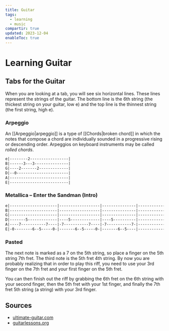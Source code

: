 ```yaml
---
title: Guitar
tags:
  - learning
  - music
compartir: true
updated: 2023-12-04
enableToc: true
---
```


# Learning Guitar

## Tabs for the Guitar

When you are looking at a tab, you will see six horizontal lines. These lines represent the strings of the guitar. The bottom line is the 6th string (the thickest string on your guitar, low e) and the top line is the thinnest string (the first string, high e).

### Arpeggio

An [[Arpeggio|arpeggio]] is a type of [[Chords|broken chord]] in which the notes that compose a chord are individually sounded in a progressive rising or descending order. Arpeggios on keyboard instruments may be called _rolled chords_.

```md
e|--------2-----------------|
B|------3---3---------------|
G|----2-------2-------------|
D|--0-----------------------|
A|--------------------------|
E|--------------------------|
```

### Metallica – Enter the Sandman (Intro)

```md
e|---------------------|------------------|---------------|--------------------|
B|---------------------|------------------|---------------|--------------------|
G|---------------------|------------------|---------------|--------------------|
D|-------5-------------|----5-------------|----5----------|--------------------|
A|----7-----------7----|-7-----------7----|-7-----------7-|--------------------|
E|-0--------6--5-----0-|-------6--5-----0-|-------6--5----|--------------------|
```

### Pasted

The next note is marked as a 7 on the 5th string, so place a finger on the 5th string 7th fret. The third note is the 5th fret 4th string. By now you are probably realizing that in order to play this riff, you need to use your 3rd finger on the 7th fret and your first finger on the 5th fret.

You can then finish out the riff by grabbing the 6th fret on the 6th string with your second finger, then the 5th fret with your 1st finger, and finally the 7th fret 5th string (a string) with your 3rd finger.

## Sources

- [ultimate-guitar.com](https://tabs.ultimate-guitar.com/tab/metallica/enter-sandman-tabs-8595)
- [guitarlessons.org](https://www.guitarlessons.org/lessons/read-guitar-tabs/)
